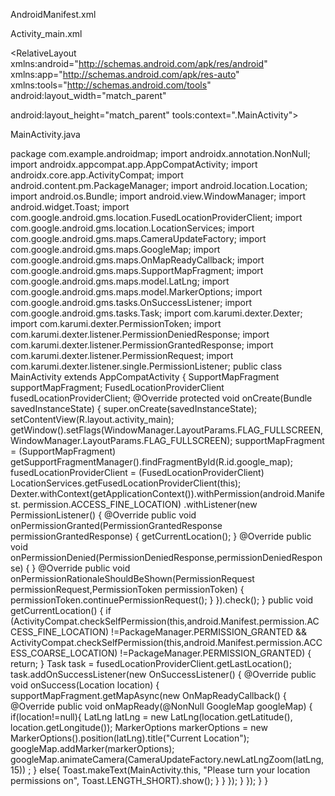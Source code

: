 AndroidManifest.xml

<?xml version="1.0" encoding="utf-8"?>
<manifest xmlns:android="http://schemas.android.com/apk/res/android"
xmlns:tools="http://schemas.android.com/tools">
<uses-permission android:name="android.permission.INTERNET"/>
<uses-permission
android:name="android.permission.ACCESS_COARSE_LOCATION"/>
<uses-permission
android:name="android.permission.ACCESS_FINE_LOCATION"/>
<application
android:allowBackup="true"
android:dataExtractionRules="@xml/data_extraction_rules"
android:fullBackupContent="@xml/backup_rules"
android:icon="@mipmap/ic_launcher"
android:label="@string/app_name"
android:roundIcon="@mipmap/ic_launcher_round"
android:supportsRtl="true"
android:theme="@style/Theme.AndroidMap"
tools:targetApi="31">
<meta-data
android:name="com.google.android.geo.API_KEY"
android:value="AIzaSyDuWkGlIv4paYtnenJbhqtdl10Im0Wt16Q"/>
<activity
android:name=".MainActivity"
android:exported="true">
<intent-filter>
<action android:name="android.intent.action.MAIN" />
<category android:name="android.intent.category.LAUNCHER" />
</intent-filter>
</activity>
</application>
</manifest>


Activity_main.xml

<?xml version="1.0" encoding="utf-8"?>
<RelativeLayout xmlns:android="http://schemas.android.com/apk/res/android"
xmlns:app="http://schemas.android.com/apk/res-auto"
xmlns:tools="http://schemas.android.com/tools"
android:layout_width="match_parent"

android:layout_height="match_parent"
tools:context=".MainActivity">
<fragment
android:id="@+id/google_map"
android:layout_width="match_parent"
android:layout_height="match_parent"
android:name="com.google.android.gms.maps.SupportMapFragment"/>
</RelativeLayout>


MainActivity.java

package com.example.androidmap;
import androidx.annotation.NonNull;
import androidx.appcompat.app.AppCompatActivity;
import androidx.core.app.ActivityCompat;
import android.content.pm.PackageManager;
import android.location.Location;
import android.os.Bundle;
import android.view.WindowManager;
import android.widget.Toast;
import com.google.android.gms.location.FusedLocationProviderClient;
import com.google.android.gms.location.LocationServices;
import com.google.android.gms.maps.CameraUpdateFactory;
import com.google.android.gms.maps.GoogleMap;
import com.google.android.gms.maps.OnMapReadyCallback;
import com.google.android.gms.maps.SupportMapFragment;
import com.google.android.gms.maps.model.LatLng;
import com.google.android.gms.maps.model.MarkerOptions;
import com.google.android.gms.tasks.OnSuccessListener;
import com.google.android.gms.tasks.Task;
import com.karumi.dexter.Dexter;
import com.karumi.dexter.PermissionToken;
import com.karumi.dexter.listener.PermissionDeniedResponse;
import com.karumi.dexter.listener.PermissionGrantedResponse;
import com.karumi.dexter.listener.PermissionRequest;
import com.karumi.dexter.listener.single.PermissionListener;
public class MainActivity extends AppCompatActivity {
SupportMapFragment supportMapFragment;
FusedLocationProviderClient fusedLocationProviderClient;
@Override
protected void onCreate(Bundle savedInstanceState) {
super.onCreate(savedInstanceState);
setContentView(R.layout.activity_main);
getWindow().setFlags(WindowManager.LayoutParams.FLAG_FULLSCREEN,
WindowManager.LayoutParams.FLAG_FULLSCREEN);
supportMapFragment = (SupportMapFragment)
getSupportFragmentManager().findFragmentById(R.id.google_map);
fusedLocationProviderClient = (FusedLocationProviderClient)
LocationServices.getFusedLocationProviderClient(this);
Dexter.withContext(getApplicationContext()).withPermission(android.Manifest.
permission.ACCESS_FINE_LOCATION)
.withListener(new PermissionListener() {
@Override
public void onPermissionGranted(PermissionGrantedResponse
permissionGrantedResponse) {
getCurrentLocation();
}
@Override
public void onPermissionDenied(PermissionDeniedResponse,permissionDeniedResponse) {
}
@Override
public void
onPermissionRationaleShouldBeShown(PermissionRequest permissionRequest,PermissionToken permissionToken) {
permissionToken.continuePermissionRequest();
}
}).check();
}
public void getCurrentLocation() {
if (ActivityCompat.checkSelfPermission(this,android.Manifest.permission.ACCESS_FINE_LOCATION) !=PackageManager.PERMISSION_GRANTED &&
ActivityCompat.checkSelfPermission(this,android.Manifest.permission.ACCESS_COARSE_LOCATION) !=PackageManager.PERMISSION_GRANTED) {
return;
}
Task<Location> task = fusedLocationProviderClient.getLastLocation();
task.addOnSuccessListener(new OnSuccessListener<Location>() {
@Override
public void onSuccess(Location location) {
supportMapFragment.getMapAsync(new OnMapReadyCallback() {
@Override
public void onMapReady(@NonNull GoogleMap googleMap) {
if(location!=null){
LatLng latLng = new LatLng(location.getLatitude(),
location.getLongitude());
MarkerOptions markerOptions = new
MarkerOptions().position(latLng).title("Current Location");
googleMap.addMarker(markerOptions);
googleMap.animateCamera(CameraUpdateFactory.newLatLngZoom(latLng,15))
;
}
else{
Toast.makeText(MainActivity.this, "Please turn your location
permissions on", Toast.LENGTH_SHORT).show();
}
}
});
}
});
}
}
